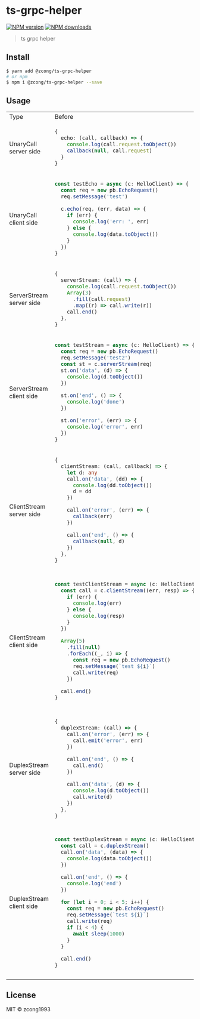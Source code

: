 # ts-grpc-helper

[![NPM version](https://img.shields.io/npm/v/@zcong/ts-grpc-helper.svg?style=flat)](https://npmjs.com/package/@zcong/ts-grpc-helper) [![NPM downloads](https://img.shields.io/npm/dm/@zcong/ts-grpc-helper.svg?style=flat)](https://npmjs.com/package/@zcong/ts-grpc-helper)

> ts grpc helper

## Install

```bash
$ yarn add @zcong/ts-grpc-helper
# or npm
$ npm i @zcong/ts-grpc-helper --save
```

## Usage

<table>
<tr>
<td> Type </td> <td> Before </td> <td> After </td> 
</tr>
<tr>
<td> UnaryCall server side </td>
<td>

```ts
{
  echo: (call, callback) => {
    console.log(call.request.toObject())
    callback(null, call.request)
  }
}
```

</td>
<td>

```ts
{
  echo: toHandleUnaryCall(async (req, md, call) => {
    console.log(req.toObject())
    return req
  }),
}
```

</td>
</tr>
<tr>
<td> UnaryCall client side </td>
<td>

```ts
const testEcho = async (c: HelloClient) => {
  const req = new pb.EchoRequest()
  req.setMessage('test')

  c.echo(req, (err, data) => {
    if (err) {
      console.log('err: ', err)
    } else {
      console.log(data.toObject())
    }
  })
}
```

</td>
<td>

```ts
const testEcho = async (c: HelloClient) => {
  const req = new pb.EchoRequest()
  req.setMessage('test')

  const resp = await promisifyUnaryCall(c.echo, c)(req)
  console.log(resp.res.toObject())
}
```

</td>
</tr>
<tr>
<td> ServerStream server side </td>
<td>

```ts
{
  serverStream: (call) => {
    console.log(call.request.toObject())
    Array(3)
      .fill(call.request)
      .map((r) => call.write(r))
    call.end()
  },
}
```

</td>
<td>

```ts
{
  serverStream: toHandleServerStreamingCall(async (req, md, call) => {
    console.log(req.toObject())
    return from(Array(3).fill(req))
  }),
}
```

</td>
</tr>
<tr>
<td> ServerStream client side </td>
<td>

```ts
const testStream = async (c: HelloClient) => {
  const req = new pb.EchoRequest()
  req.setMessage('test2')
  const st = c.serverStream(req)
  st.on('data', (d) => {
    console.log(d.toObject())
  })

  st.on('end', () => {
    console.log('done')
  })

  st.on('error', (err) => {
    console.log('error', err)
  })
}
```

</td>
<td>

```ts
const testStream = async (c: HelloClient) => {
  const req = new pb.EchoRequest()
  req.setMessage('test2')
  const st = c.serverStream(req)
  const result$ = readStreamToObserver(st)
  await result$.forEach((data) => {
    console.log(data.toObject())
  })
}
```

</td>
</tr>
<tr>
<td> ClientStream server side </td>
<td>

```ts
{
  clientStream: (call, callback) => {
    let d: any
    call.on('data', (dd) => {
      console.log(dd.toObject())
      d = dd
    })

    call.on('error', (err) => {
      callback(err)
    })

    call.on('end', () => {
      callback(null, d)
    })
  },
}
```

</td>
<td>

```ts
{
  clientStream: toHandleClientStreamingCall(async (req, md, call) => {
    let res: hello_pb.EchoRequest
    await req.forEach((data) => {
      res = data
      console.log(data.toObject())
    })

    return res
  }),
}
```

</td>
</tr>
<tr>
<td> ClientStream client side </td>
<td>

```ts
const testClientStream = async (c: HelloClient) => {
  const call = c.clientStream((err, resp) => {
    if (err) {
      console.log(err)
    } else {
      console.log(resp)
    }
  })

  Array(5)
    .fill(null)
    .forEach((_, i) => {
      const req = new pb.EchoRequest()
      req.setMessage(`test ${i}`)
      call.write(req)
    })

  call.end()
}
```

</td>
<td>

```ts
const testClientStream = async (c: HelloClient) => {
  const call = c.clientStream((err, resp) => {
    if (err) {
      console.log(err)
    } else {
      console.log(resp.toObject())
    }
  })

  observerToWriteStream(
    range(0, 5).pipe(
      map((val) => {
        const req = new pb.EchoRequest()
        req.setMessage(`test ${val}`)
        return req
      })
    ),
    call
  )
}
```

</td>
</tr>
<tr>
<td> DuplexStream server side </td>
<td>

```ts
{
  duplexStream: (call) => {
    call.on('error', (err) => {
      call.emit('error', err)
    })

    call.on('end', () => {
      call.end()
    })

    call.on('data', (d) => {
      console.log(d.toObject())
      call.write(d)
    })
  },
}
```

</td>
<td>

```ts
{
  duplexStream: toHandleBidiStreamingCall(async (req, md, call) => {
    return req.pipe(tap((data) => console.log(data.toObject())))
  }),
}
```

</td>
</tr>
<tr>
<td> DuplexStream client side </td>
<td>

```ts
const testDuplexStream = async (c: HelloClient) => {
  const call = c.duplexStream()
  call.on('data', (data) => {
    console.log(data.toObject())
  })

  call.on('end', () => {
    console.log('end')
  })

  for (let i = 0; i < 5; i++) {
    const req = new pb.EchoRequest()
    req.setMessage(`test ${i}`)
    call.write(req)
    if (i < 4) {
      await sleep(1000)
    }
  }

  call.end()
}
```

</td>
<td>

```ts
const testDuplexStream = async (c: HelloClient) => {
  const call = c.duplexStream()

  const result$ = readStreamToObserver(call)
  result$
    .forEach((data) => {
      console.log(data.toObject())
    })
    .then(() => console.log('end'))

  const source$ = interval(1000).pipe(
    take(5),
    map((v) => {
      const req = new pb.EchoRequest()
      req.setMessage(`test ${v}`)
      return of(req)
    }),
    concatAll()
  )

  observerToWriteStream(source$, call)
}
```

</td>
</tr>
</table>

## License

MIT &copy; zcong1993
